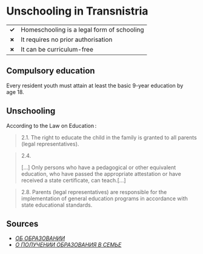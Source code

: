 # Unschooling in Transnistria

|       |                                            |
| ----- | ------------------------------------------ |
| **✓** | Homeschooling is a legal form of schooling |
| **✗** | It requires no prior authorisation         |
| **✗** | It can be curriculum-free                  |

## Compulsory education

Every resident youth must attain at least the basic 9-year education by age 18.

## Unschooling

According to the Law on Education :

> 2.1. The right to educate the child in the family is granted
> to all parents (legal representatives).

> 2.4.
>
> […] Only persons who have a pedagogical or other
> equivalent education, who have passed the appropriate attestation or
> have received a state certificate, can teach.[…]

> 2.8. Parents (legal representatives) are responsible for
> the implementation of general education programs in accordance with
> state educational standards.

## Sources

- [_ОБ ОБРАЗОВАНИИ_](<https://minsoctrud.gospmr.org/uploads/opeka%20i%20popechitelistvo/oip2019/%D0%97%D0%B0%D0%BA%D0%BE%D0%BD%20%E2%84%96%20294%20%D0%BE%D0%B1%20%D0%BE%D0%B1%D1%80%D0%B0%D0%B7%D0%BE%D0%B2%D0%B0%D0%BD%D0%B8%D0%B8%20(%D1%82%D0%B5%D0%BA.%20%D1%80%D0%B5%D0%B4.%20%D0%BD%D0%B0%2025.07.19).pdf>)
- [_О ПОЛУЧЕНИИ ОБРАЗОВАНИЯ В СЕМЬЕ_](http://zakon-pmr.com/DetailDoc.aspx?document=54681)
